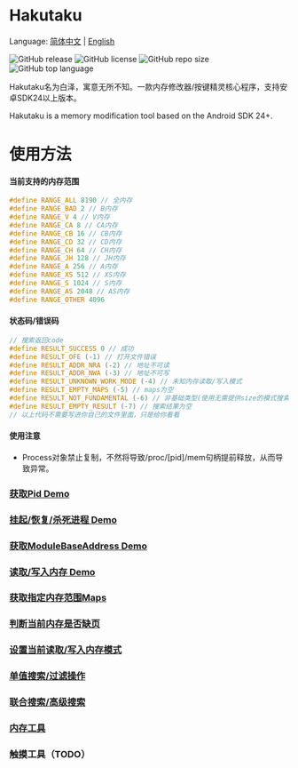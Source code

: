 # Hakutaku

Language: [简体中文](README_zh.md) | [English](README.md)

![GitHub release](https://img.shields.io/github/release/fuqiuluo/Hakutaku.svg)
![GitHub license](https://img.shields.io/github/license/fuqiuluo/HakutakU.svg)
![GitHub repo size](https://img.shields.io/github/repo-size/fuqiuluo/Hakutaku.svg)
![GitHub top language](https://img.shields.io/github/languages/top/fuqiuluo/Hakutaku.svg)

Hakutaku名为白泽，寓意无所不知。一款内存修改器/按键精灵核心程序，支持安卓SDK24以上版本。

Hakutaku is a memory modification tool based on the Android SDK 24+.

# 使用方法

#### 当前支持的内存范围

```c++
#define RANGE_ALL 8190 // 全内存
#define RANGE_BAD 2 // B内存
#define RANGE_V 4 // V内存
#define RANGE_CA 8 // CA内存
#define RANGE_CB 16 // CB内存
#define RANGE_CD 32 // CD内存
#define RANGE_CH 64 // CH内存
#define RANGE_JH 128 // JH内存
#define RANGE_A 256 // A内存
#define RANGE_XS 512 // XS内存
#define RANGE_S 1024 // S内存
#define RANGE_AS 2048 // AS内存
#define RANGE_OTHER 4096
```

#### 状态码/错误码
```c++
// 搜索返回code
#define RESULT_SUCCESS 0 // 成功
#define RESULT_OFE (-1) // 打开文件错误
#define RESULT_ADDR_NRA (-2) // 地址不可读
#define RESULT_ADDR_NWA (-3) // 地址不可写
#define RESULT_UNKNOWN_WORK_MODE (-4) // 未知内存读取/写入模式
#define RESULT_EMPTY_MAPS (-5) // maps为空
#define RESULT_NOT_FUNDAMENTAL (-6) // 非基础类型(使用无需提供size的模式搜索值时，只支持基础类型)
#define RESULT_EMPTY_RESULT (-7) // 搜索结果为空
// 以上代码不需要写进你自己的文件里面，只是给你看看
```

#### 使用注意

- Process对象禁止复制，不然将导致/proc/[pid]/mem句柄提前释放，从而导致异常。

### [获取Pid Demo](/test/pidof.cpp)

### [挂起/恢复/杀死进程 Demo](/test/stop_and_recover.cpp)

### [获取ModuleBaseAddress Demo](/test/get_module_base.cpp)

### [读取/写入内存 Demo](/test/read_and_write.cpp)

### [获取指定内存范围Maps](/test/get_maps.cpp)

### [判断当前内存是否缺页](/test/is_memory_trap.cpp)

### [设置当前读取/写入内存模式](/test/set_mem_mode.cpp)

### [单值搜索/过滤操作](/test/search_and_filter.cpp)

### [联合搜索/高级搜索](/test/search_and_filter.cpp#L78)

### [内存工具](/test/mem_tools.cpp)

### 触摸工具（TODO）